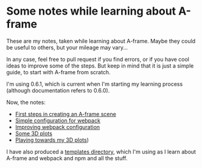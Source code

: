 # Some notes while learning about A-frame

These are my notes,
taken while learning about A-frame.
Maybe they could be useful to others,
but your mileage may vary...

In any case,
feel free to pull request if you find errors,
or if you have cool ideas to improve some of the steps.
But keep in mind that it is just a simple guide,
to start with A-frame from scratch.

I'm using 0.6.1, which is current when I'm starting my learning process
(although documentation refers to 0.6.0).

Now, the notes:

* [First steps in creating an A-frame scene](figures-01/README.md)
* [Simple configuration for webpack](figures-02/README.md)
* [Improving webpack configuration](figures-03/README.md)
* [Some 3D plots](plots-01/README.md)
* [Playing towards my 3D plots](plots-02/README.md))

I have also produced a
[templates directory](templates/README.md),
which I'm using as I learn about A-frame and webpack and npm and all the stuff.
